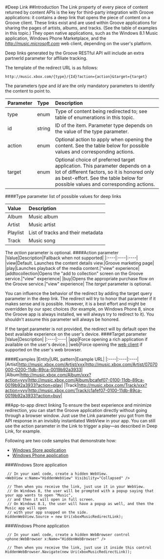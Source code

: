 #Deep Link
##Introduction
The Link property of every piece of content returned by content APIs is the key for third-party integration with Groove applications: it contains a deep link that opens the piece of content on a Groove client. These links exist and are used within Groove applications for sharing the pages of artists, albums, and tracks. (See the table of examples in this topic.) They open native applications, such as the Windows 8.1 Music application, Windows Phone Marketplace, and the *http://music.microsoft.com* web client, depending on the user's platform.   

Deep links generated by the Groove RESTful API will include an extra partnerId parameter for affiliate tracking.  
 
The template of the redirect URL is as follows:   
 
```
http://music.xbox.com/{type}/{Id}?action={action}&target={target}
```

The parameters *type* and *Id* are the only mandatory parameters to identify the content to point to.  
 
|Parameter|Type|Description|
|:----|:----|:----|
|type|enum|Type of content being redirected to; see table of enumerations in this topic.|
|id|string|ID of the item. Parameter type depends on the value of the type parameter.|
|action|enum|Optional action to apply when opening the content. See the table below for possible values and corresponding actions. |
|target|enum|Optional choice of preferred target application. This parameter depends on a lot of different factors, so it is honored only as best-effort. See the table below for possible values and corresponding actions.|

####Type parameter list of possible values for deep links   

|Value|Description|
|:----|:----|
|Album|Music album|
|Artist|Music artist|
|Playlist|List of tracks and their metadata|
|Track|Music song|


The *action* parameter is optional.
####Action parameter 
|Value|Description|Fallback when not supported|
|:----|:----|:----|
|view|Default. Launches the content details view.|Groove marketing page|
|play|Launches playback of the media content.|"view" experience|
|addtocollection|Opens the "add to collection" screen on the Groove service.|"view" experience|
|buy|Opens the appropriate purchase flow on the Groove service.|"view" experience|
The *target* parameter is optional.  

You can influence the behavior of the redirect by adding the target query parameter in the deep link. The redirect will try to honor that parameter if it makes sense and is possible. However, it is a best effort and might be overridden by our spec choices (for example, on Windows Phone 8, since the Groove app is always installed, we will always try to redirect to it). You shouldn't assume this parameter will always be honored.
  
  If the target parameter is not provided, the redirect will by default open the best available experience on the user's device.
####Target parameter 
|Value|Description|
|:----|:----|
|app|Force opening a rich application if available on the user's device.|
|web|Force opening the [web client](http://www.music.microsoft.com) if supported on the user's web browser.

####Examples 
|Entity|URL pattern|Example URL|
|:----|:----|:----|
|Artist|http://music.xbox.com/Artist/xxx|http://music.xbox.com/Artist/07070000-0200-11db-89ca-0019b92a3933|
|Album|http://music.xbox.com/Album/xxx?action=yyy|http://music.xbox.com/Album/bcafef07-0100-11db-89ca-0019b92a3933?action=play|
|Track|http://music.xbox.com/Track/xxx?action=yyy|http://music.xbox.com/Track/c1afef07-0100-11db-89ca-0019b92a3933?action=buy|

##App-to-app direct linking
To ensure the best experience and minimize redirection, you can start the Groove application directly without going through a browser window. Just use the Link parameter you got from the API response in an invisibly instantiated WebView in your app. You can still use the action parameter in the Link to trigger a play—as described in Deep Link, for example.  

Following are two code samples that demonstrate how:    

+ [Windows Store application](#windows-store-application)  
+ [Windows Phone application](#windows-phone-application)  

###Windows Store application

```
 // In your xaml code, create a hidden WebView.
<WebView x:Name="HiddenWebView" Visibility="Collapsed" />

 // Then when you receive the link, just use it in your WebView.
 // On Windows 8, the user will be prompted with a popup saying that your app wants to open "Music", 
 // and then it will open in full screen.
 // On Windows 8.1, the user will have a popup as well, and then the Music app will open 
 // with your app snapped on the side.
HiddenWebView.Source = new Uri(xboxMusicRedirectLink);
``` 

###Windows Phone application
```
 // In your xaml code, create a hidden WebBrowser control
<phone:WebBrowser x:Name="HiddenWebBrowser" />

 // Then when you receive the link, just use it inside this control
HiddenWebBrowser.Navigate(new Uri(xboxMusicRedirectLink));
```
